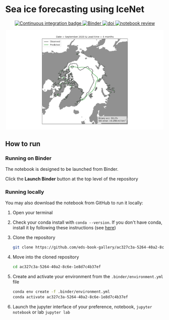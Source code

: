 # Sea ice forecasting using IceNet

<p align="center">
    <a href="https://github.com/eds-book/ac327c3a-5264-40a2-8c6e-1e8d7c4b37ef/actions/workflows/monthly-build.yaml/badge.svg">
        <img alt="Continuous integration badge" src="https://github.com/eds-book/ac327c3a-5264-40a2-8c6e-1e8d7c4b37ef/actions/workflows/monthly-build.yaml/badge.svg">
    </a>
    <a href="http://mybinder.org/v2/gh/eds-book/ac327c3a-5264-40a2-8c6e-1e8d7c4b37ef/main?labpath=notebook.ipynb">
        <img alt="Binder" src="https://mybinder.org/badge_logo.svg">
    </a>
    <a href="https://doi.org/10.5281/zenodo.8311332">
        <img alt="doi" src="https://zenodo.org/badge/493604358.svg">
    </a>
    <a href="https://github.com/alan-turing-institute/environmental-ds-book/pull/6">
        <img alt="notebook review" src="https://img.shields.io/badge/view-review-purple">
    </a>
</p>

<p align="center">
<img src="images/thumbnail.png" alt="thumbnail" width="500"/>
</p>

## How to run

### Running on Binder
The notebook is designed to be launched from Binder. 

Click the **Launch Binder** button at the top level of the repository

### Running locally
You may also download the notebook from GitHub to run it locally:
1. Open your terminal

2. Check your conda install with `conda --version`. If you don't have conda, install it by following these instructions (see [here](https://docs.conda.io/en/latest/miniconda.html))

3. Clone the repository
    ```bash
    git clone https://github.com/eds-book-gallery/ac327c3a-5264-40a2-8c6e-1e8d7c4b37ef.git
    ```

4. Move into the cloned repository
    ```bash
    cd ac327c3a-5264-40a2-8c6e-1e8d7c4b37ef
    ```

5. Create and activate your environment from the `.binder/environment.yml` file
    ```bash
    conda env create -f .binder/environment.yml
    conda activate ac327c3a-5264-40a2-8c6e-1e8d7c4b37ef
    ```  

6. Launch the jupyter interface of your preference, notebook, `jupyter notebook` or lab `jupyter lab`